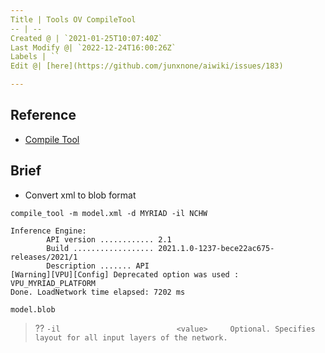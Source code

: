 ```yaml
---
Title | Tools OV CompileTool
-- | --
Created @ | `2021-01-25T10:07:40Z`
Last Modify @| `2022-12-24T16:00:26Z`
Labels | ``
Edit @| [here](https://github.com/junxnone/aiwiki/issues/183)

---
```

## Reference
- [Compile Tool](https://docs.openvinotoolkit.org/latest/openvino_inference_engine_tools_compile_tool_README.html)


## Brief
- Convert xml to blob format
```
compile_tool -m model.xml -d MYRIAD -il NCHW
```
```
Inference Engine:
        API version ............ 2.1
        Build .................. 2021.1.0-1237-bece22ac675-releases/2021/1
        Description ....... API
[Warning][VPU][Config] Deprecated option was used : VPU_MYRIAD_PLATFORM
Done. LoadNetwork time elapsed: 7202 ms
```
```
model.blob
```
> ??     `-il                          <value>     Optional. Specifies layout for all input layers of the network.`


